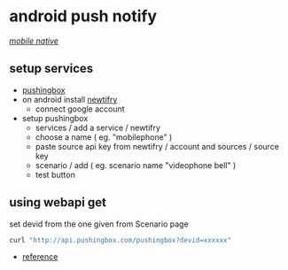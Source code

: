 # android push notify

*[mobile native](../README.md#mobile-native)*

## setup services

- [pushingbox](https://www.pushingbox.com)
- on android install [newtifry](https://newtifry.appspot.com)
  - connect google account
- setup pushingbox
  - services / add a service / newtifry
  - choose a name ( eg. "mobilephone" )
  - paste source api key from newtifry / account and sources / source key
  - scenario / add ( eg. scenario name "videophone bell" )
  - test button
  
## using webapi get

set devid from the one given from Scenario page

```sh
curl "http://api.pushingbox.com/pushingbox?devid=xxxxxx"
```

- [reference](https://www.pushingbox.com/api.php)
